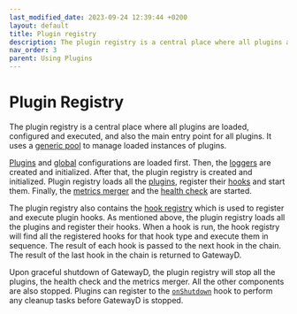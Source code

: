 ```yaml
---
last_modified_date: 2023-09-24 12:39:44 +0200
layout: default
title: Plugin registry
description: The plugin registry is a central place where all plugins are loaded, configured and executed, and also the main entry point for all plugins.
nav_order: 3
parent: Using Plugins
---
```


# Plugin Registry

The plugin registry is a central place where all plugins are loaded, configured and executed, and also the main entry point for all plugins. It uses a [generic pool](/using-gatewayd/pools) to manage loaded instances of plugins.

[Plugins](/using-gatewayd/configuration#plugins-configuration) and [global](/using-gatewayd/configuration#global-configuration) configurations are loaded first. Then, the [loggers](/using-gatewayd/global-configuration/loggers) are created and initialized. After that, the plugin registry is created and initialized. Plugin registry loads all the [plugins](/using-plugins/plugins), register their [hooks](/using-plugins/hooks) and start them. Finally, the [metrics merger](/using-plugins/plugins#metrics-merger) and the [health check](/using-plugins/plugins#health-check) are started.

The plugin registry also contains the [hook registry](/using-plugins/hook-registry) which is used to register and execute plugin hooks. As mentioned above, the plugin registry loads all the plugins and register their hooks. When a hook is run, the hook registry will find all the registered hooks for that hook type and execute them in sequence. The result of each hook is passed to the next hook in the chain. The result of the last hook in the chain is returned to GatewayD.

Upon graceful shutdown of GatewayD, the plugin registry will stop all the plugins, the health check and the metrics merger. All the other components are also stopped. Plugins can register to the [`onShutdown`](/using-plugins/hooks#hooks) hook to perform any cleanup tasks before GatewayD is stopped.
